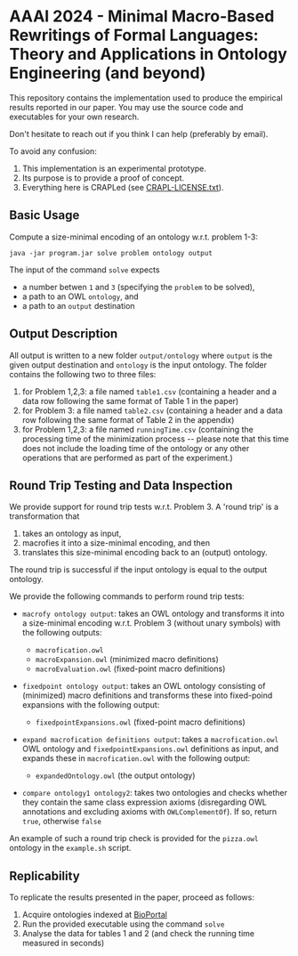 # AAAI 2024 - Minimal Macro-Based Rewritings of Formal Languages: Theory and Applications in Ontology Engineering (and beyond)

This repository contains the implementation used to produce the empirical results reported in our paper.
You may use the source code and executables for your own research.

Don't hesitate to reach out if you think I can help (preferably by email).

To avoid any confusion:

1. This implementation is an experimental prototype.
2. Its purpose is to provide a proof of concept.
3. Everything here is CRAPLed (see [CRAPL-LICENSE.txt](https://github.com/ckindermann/AAAI2024/blob/main/CRAPL-LICENSE.txt)).

## Basic Usage

Compute a size-minimal encoding of an ontology w.r.t. problem 1-3:

`java -jar program.jar solve problem ontology output`

The input of the command `solve` expects
- a number betwen `1` and `3` (specifying the `problem` to be solved),
- a path to an OWL `ontology`, and
- a path to an `output` destination

## Output Description

All output is written to a new folder `output/ontology` where `output` is the given output destination and `ontology` is the input ontology.
The folder contains the following two to three files:

1. for Problem 1,2,3: a file named `table1.csv` (containing a header and a data row following the same format of Table 1 in the paper) 
2. for Problem 3: a file named `table2.csv` (containing a header and a data row following the same format of Table 2 in the appendix)
3. for Problem 1,2,3: a file named `runningTime.csv` (containing the processing time of the minimization process -- please note that this time does not include the loading time of the ontology or any other operations that are performed as part of the experiment.)

## Round Trip Testing and Data Inspection

We provide support for round trip tests w.r.t. Problem 3.
A 'round trip' is a transformation that

1. takes an ontology as input,
2. macrofies it into a size-minimal encoding, and then
3. translates this size-minimal encoding back to an (output) ontology. 

The round trip is successful if the input ontology is equal to the output ontology.

We provide the following commands to perform round trip tests:

- `macrofy ontology output`: takes an OWL ontology and transforms it into a size-minimal encoding w.r.t. Problem 3 (without unary symbols) with the following outputs:
    - `macrofication.owl` 
    - `macroExpansion.owl` (minimized macro definitions)
    - `macroEvaluation.owl` (fixed-point macro definitions)

- `fixedpoint ontology output`: takes an OWL ontology consisting of (minimized) macro definitions and transforms these into fixed-poind expansions with the following output: 
    - `fixedpointExpansions.owl` (fixed-point macro definitions)

- `expand macrofication definitions output`: takes a `macrofication.owl` OWL ontology and `fixedpointExpansions.owl` definitions as input, and expands these in `macrofication.owl` with the following output:
    - `expandedOntology.owl` (the output ontology)

- `compare ontology1 ontology2`: takes two ontologies and checks whether they contain the same class expression axioms (disregarding OWL annotations and excluding axioms with `OWLComplementOf`). If so, return `true`, otherwise `false`

An example of such a round trip check is provided for the `pizza.owl` ontology in the `example.sh` script.

## Replicability

To replicate the results presented in the paper, proceed as follows:

1. Acquire ontologies indexed at [BioPortal](https://bioportal.bioontology.org/)
2. Run the provided executable using the command `solve`
3. Analyse the data for tables 1 and 2 (and check the running time measured in seconds)
